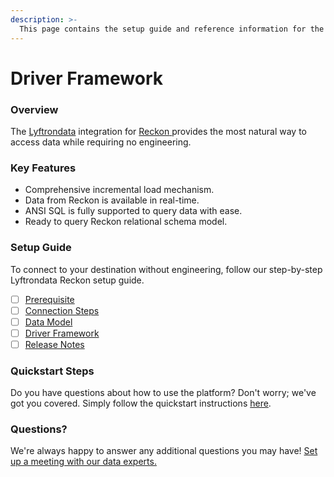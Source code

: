 ```yaml
---
description: >-
  This page contains the setup guide and reference information for the Reckon source connector.
---
```


# Driver Framework

### Overview

The [Lyftrondata](https://www.lyftrondata.com/) integration for [Reckon](https://www.lyftrondata.com/integration/reckon/)[ ](https://www.lyftrondata.com/integration/reckon/)provides the most natural way to access data while requiring no engineering.

### Key Features

* Comprehensive incremental load mechanism.
* Data from Reckon is available in real-time.&#x20;
* ANSI SQL is fully supported to query data with ease.
* Ready to query Reckon relational schema model.

### Setup Guide

To connect to your destination without engineering, follow our step-by-step Lyftrondata Reckon setup guide.

* [ ] [Prerequisite](../../finance-analytics/reckon/prerequisite.md)
* [ ] [Connection Steps](../../finance-analytics/reckon/connection-steps.md)
* [ ] [Data Model](../../finance-analytics/reckon/data-model/)
* [ ] [Driver Framework](../../finance-analytics/reckon/driver-framework/)
* [ ] [Release Notes](../../finance-analytics/reckon/release-notes.md)

### Quickstart Steps

Do you have questions about how to use the platform? Don't worry; we've got you covered. Simply follow the quickstart instructions [here](../../../quickstart-steps.md).

### Questions? <a href="#questions" id="questions"></a>

We're always happy to answer any additional questions you may have! [Set up a meeting with our data experts.](https://www.lyftrondata.com/book-a-meeting/)


